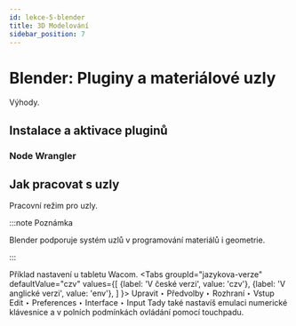 ```yaml
---
id: lekce-5-blender
title: 3D Modelování
sidebar_position: 7
---
```


# Blender: Pluginy a materiálové uzly
Výhody.

## Instalace a aktivace pluginů
### Node Wrangler
## Jak pracovat s uzly
Pracovní režim pro uzly.

:::note Poznámka

 Blender podporuje systém uzlů v programování materiálů i geometrie.

:::

Příklad nastavení u tabletu Wacom.
<Tabs
  groupId="jazykova-verze"
  defaultValue="czv"
  values={[
    {label: 'V české verzi', value: 'czv'},
    {label: 'V anglické verzi', value: 'env'},
  ]
}>
<TabItem value="czv">Upravit ‣ Předvolby ‣ Rozhraní ‣ Vstup</TabItem>
<TabItem value="env">Edit ‣ Preferences ‣ Interface ‣ Input</TabItem>
</Tabs>
Tady také nastavíš emulaci numerické klávesnice a v polních podmínkách ovládání pomocí touchpadu.
